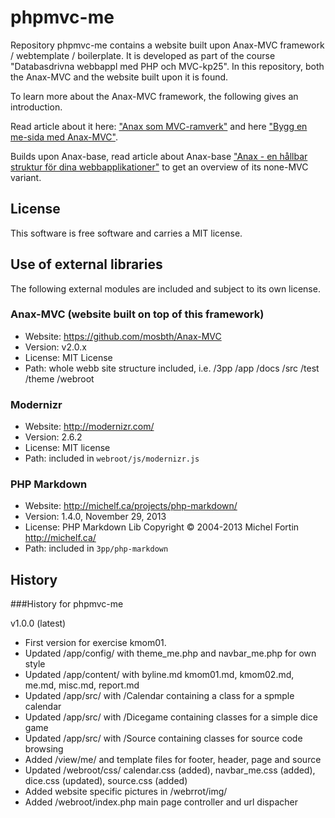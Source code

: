 phpmvc-me
=========

Repository phpmvc-me contains a website built upon Anax-MVC framework / webtemplate / boilerplate. It is developed as part of
the course "Databasdrivna webbappl med PHP och MVC-kp25". In this repository, both the Anax-MVC and the website built upon it is found.

To learn more about the Anax-MVC framework, the following gives an introduction.

Read article about it here: ["Anax som MVC-ramverk"](http://dbwebb.se/kunskap/anax-som-mvc-ramverk) and here ["Bygg en me-sida med Anax-MVC"](http://dbwebb.se/kunskap/bygg-en-me-sida-med-anax-mvc). 

Builds upon Anax-base, read article about Anax-base ["Anax - en hållbar struktur för dina webbapplikationer"](http://dbwebb.se/kunskap/anax-en-hallbar-struktur-for-dina-webbapplikationer) to get an overview of its none-MVC variant. 



License 
------------------

This software is free software and carries a MIT license.



Use of external libraries
-----------------------------------

The following external modules are included and subject to its own license.

### Anax-MVC (website built on top of this framework)
* Website: https://github.com/mosbth/Anax-MVC
* Version: v2.0.x
* License: MIT License
* Path: whole webb site structure included, i.e. /3pp /app /docs /src /test /theme /webroot



### Modernizr
* Website: http://modernizr.com/
* Version: 2.6.2
* License: MIT license 
* Path: included in `webroot/js/modernizr.js`



### PHP Markdown
* Website: http://michelf.ca/projects/php-markdown/
* Version: 1.4.0, November 29, 2013
* License: PHP Markdown Lib Copyright © 2004-2013 Michel Fortin http://michelf.ca/ 
* Path: included in `3pp/php-markdown`




History
-----------------------------------


###History for phpmvc-me

v1.0.0 (latest)

* First version for exercise kmom01.
* Updated /app/config/ with theme_me.php and navbar_me.php for own style
* Updated /app/content/ with byline.md kmom01.md, kmom02.md, me.md, misc.md, report.md
* Updated /app/src/ with /Calendar containing a class for a spmple calendar
* Updated /app/src/ with /Dicegame containing classes for a simple dice game
* Updated /app/src/ with /Source containing classes for source code browsing
* Added /view/me/ and template files for footer, header, page and source
* Updated /webroot/css/ calendar.css (added), navbar_me.css (added), dice.css (updated), source.css (added)
* Added website specific pictures in /webrrot/img/
* Added /webroot/index.php main page controller and url dispacher 


